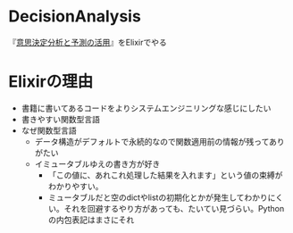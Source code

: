 # DecisionAnalysis

『[意思決定分析と予測の活用](https://www.kspub.co.jp/book/detail/5222270.html)』をElixirでやる

# Elixirの理由

- 書籍に書いてあるコードをよりシステムエンジニリングな感じにしたい
- 書きやすい関数型言語
- なぜ関数型言語
  - データ構造がデフォルトで永続的なので関数適用前の情報が残ってありがたい
  - イミュータブルゆえの書き方が好き  
    - 「この値に、あれこれ処理した結果を入れます」という値の束縛がわかりやすい。
    - ミュータブルだと空のdictやlistの初期化とかが発生してわかりにくい。それを回避するやり方があっても、たいてい見づらい。Pythonの内包表記はまさにそれ
